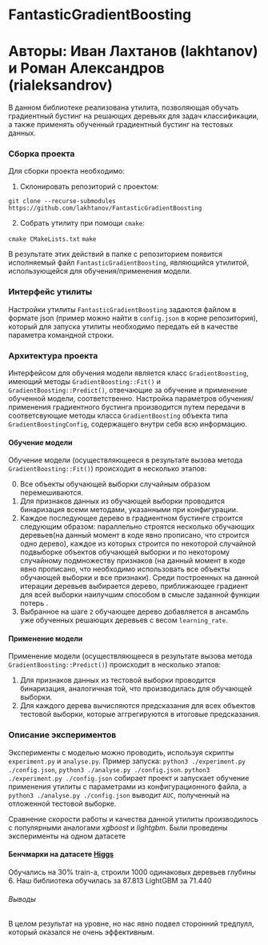 # FantasticGradientBoosting
# Авторы: Иван Лахтанов (lakhtanov) и Роман Александров (rialeksandrov)

В данном библиотеке реализована утилита, позволяющая обучать градиентный бустинг на решающих деревьях для задач классификации, а также применять обученный градиентный бустинг на тестовых данных.

### Сборка проекта
Для сборки проекта необходимо:
1. Склонировать репозиторий с проектом:

`git clone --recurse-submodules https://github.com/lakhtanov/FantasticGradientBoosting`

2. Собрать утилиту при помощи `cmake`:

`cmake CMakeLists.txt`
`make`

В результате этих действий в папке с репозиторием появится исполняемый файл `FantasticGradientBoosting`, являющийся утилитой, использующейся для обучения/применения модели.

### Интерфейс утилиты
Настройки утилиты `FantasticGradientBoosting` задаются файлом в формате json (пример можно найти в `config.json` в корне репозитория), который для запуска утилиты необходимо передать ей в качестве параметра командной строки. 

### Архитектура проекта
Интерфейсом для обучения модели является класс `GradientBoosting`, имеющий методы `GradientBoosting::Fit()` и `GradientBoosting::Predict()`, отвечающие за обучение и применение обученной модели, соответственно. Настройка параметров обучения/применения градиентного бустинга производится путем передачи в соответсвующие методы класса `GradientBoosting` объекта типа `GradientBoostingConfig`, содержащего внутри себя всю информацию.

#### Обучение модели
Обучение модели (осуществляющееся в результате вызова метода `GradientBoosting::Fit()`) происходит в несколько этапов:

0. Все объекты обучающей выборки случайным образом перемешиваются.
1. Для признаков данных из обучающей выборки проводится бинаризация всеми методами, указанными при конфигурации.
2. Каждое последующее дерево в градиентном бустинге строится следующим образом: параллельно строятся несколько обучающих деревьев(на данный момент в коде явно прописано, что строится одно дерево), каждое из которых строится по некоторой случайной подвыборке объектов обучающей выборки и по некоторому случайному подмножеству признаков (на данный момент в коде явно прописано, что необходимо использовать все объекты обучающей выборки и все признаки). Среди построенных на данной итерации деревьев выбирается дерево, приближающее градиент для всей выборки наилучшим способом в смысле заданной функции потерь .
3. Выбранное на шаге `2` обучающее дерево добавляется в ансамбль уже обученных решающих деревьев с весом `learning_rate`.

#### Применение модели
Применение модели (осуществляющееся в результате вызова метода `GradientBoosting::Predict()`) происходит в несколько этапов:

1. Для признаков данных из тестовой выборки проводится бинаризация, аналогичная той, что производилась для обучающей выборки.
2. Для каждого дерева вычисляются предсказания для всех объектов тестовой выборки, которые аггрегируются в итоговые предсказания.

### Описание экспериментов
Эксперименты с моделью можно проводить, используя скрипты `experiment.py` и `analyse.py`. Пример запуска: `python3 ./experiment.py ./config.json`, `python3 ./analyse.py ./config.json`. `python3 ./experiment.py ./config.json` собирает проект и запускает обучение применения утилиты с параметрами из конфигурационного файла, а `python3 ./analyse.py ./config.json` выводит `AUC`, полученный на отложенной тестовой выборке.

Сравнение скорости работы и качества данной утилиты производилось с популярными аналогами *xgboost* и *lightgbm*. Были проведены эксперименты на одном датасете

#### Бенчмарки на датасете [Higgs](https://www.kaggle.com/c/higgs-boson/data)
Обучались на 30% train-а, строили 1000 одинаковых деревьев глубины 6.
Наш библиотека обучилась за 87.813
LightGBM за 71.440
###### Выводы
В целом результат на уровне, но нас явно подвел сторонний тредпулл, который оказался не очень эффективным.
